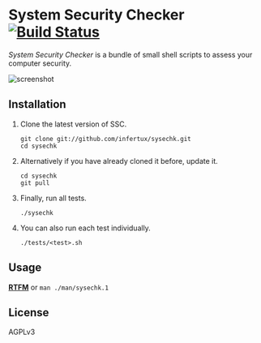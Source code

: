 # System Security Checker [![Build Status](https://secure.travis-ci.org/infertux/sysechk.png)](http://travis-ci.org/#!/infertux/sysechk)

_System Security Checker_ is a bundle of small shell scripts to assess your computer security.

![screenshot](https://imageshack.us/a/img89/8939/sysechk.png "Example output")

## Installation

1. Clone the latest version of SSC.

    ```
    git clone git://github.com/infertux/sysechk.git
    cd sysechk
    ```

1. Alternatively if you have already cloned it before, update it.

    ```
    cd sysechk
    git pull
    ```

1. Finally, run all tests.

    ```
    ./sysechk
    ```

1. You can also run each test individually.

    ```
    ./tests/<test>.sh
    ```

## Usage

**[RTFM](http://infertux.github.com/sysechk/)** or `man ./man/sysechk.1`

## License

AGPLv3

